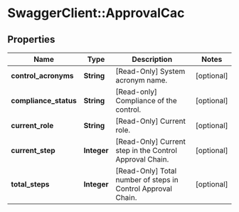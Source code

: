 # SwaggerClient::ApprovalCac

## Properties
Name | Type | Description | Notes
------------ | ------------- | ------------- | -------------
**control_acronyms** | **String** | [Read-Only] System acronym name. | [optional] 
**compliance_status** | **String** | [Read-only] Compliance of the control. | [optional] 
**current_role** | **String** | [Read-Only] Current role. | [optional] 
**current_step** | **Integer** | [Read-Only] Current step in the Control Approval Chain. | [optional] 
**total_steps** | **Integer** | [Read-Only] Total number of steps in Control Approval Chain. | [optional] 

